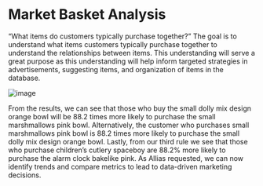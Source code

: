 # Market Basket Analysis
“What items do customers typically purchase together?” The goal is to understand what items customers typically purchase together to understand the relationships between items. This understanding will serve a great purpose as this understanding will help inform targeted strategies in advertisements, suggesting items, and organization of items in the database.


![image](https://github.com/user-attachments/assets/57f92e18-373f-4b0c-bb4e-3402837d3791)


From the results, we can see that those who buy the small dolly mix design orange bowl will be 88.2 times more likely to purchase the small marshmallows pink bowl. Alternatively, the customer who purchases small marshmallows pink bowl is 88.2 times more likely to purchase the small dolly mix design orange bowl. Lastly, from our third rule we see that those who purchase children’s cutlery spaceboy are 88.2% more likely to purchase the alarm clock bakelike pink. As Allias requested, we can now identify trends and compare metrics to lead to data-driven marketing decisions.
